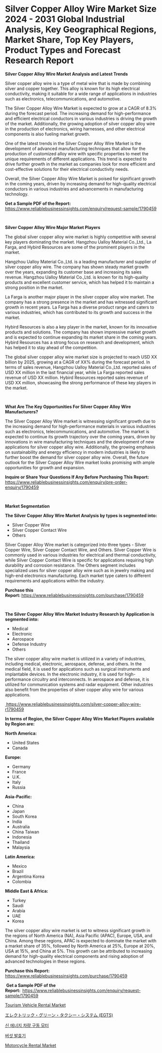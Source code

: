 <p><h1>Silver Copper Alloy Wire Market Size 2024 - 2031 Global Industrial Analysis, Key Geographical Regions, Market Share, Top Key Players, Product Types and Forecast Research Report</h1></p><p><strong>Silver Copper Alloy Wire Market Analysis and Latest Trends</strong></p>
<p><p>Silver copper alloy wire is a type of metal wire that is made by combining silver and copper together. This alloy is known for its high electrical conductivity, making it suitable for a wide range of applications in industries such as electronics, telecommunications, and automotive.</p><p>The Silver Copper Alloy Wire Market is expected to grow at a CAGR of 8.3% during the forecast period. The increasing demand for high-performance and efficient electrical conductors in various industries is driving the growth of the market. Additionally, the growing adoption of silver copper alloy wire in the production of electronics, wiring harnesses, and other electrical components is also fueling market growth.</p><p>One of the latest trends in the Silver Copper Alloy Wire Market is the development of advanced manufacturing techniques that allow for the production of customized alloy wire with specific properties to meet the unique requirements of different applications. This trend is expected to drive further growth in the market as companies look for more efficient and cost-effective solutions for their electrical conductivity needs.</p><p>Overall, the Silver Copper Alloy Wire Market is poised for significant growth in the coming years, driven by increasing demand for high-quality electrical conductors in various industries and advancements in manufacturing technology.</p></p>
<p><strong>Get a Sample PDF of the Report:&nbsp;</strong> <a href="https://www.reliablebusinessinsights.com/enquiry/request-sample/1790459">https://www.reliablebusinessinsights.com/enquiry/request-sample/1790459</a></p>
<p>&nbsp;</p>
<p><strong>Silver Copper Alloy Wire Major Market Players</strong></p>
<p><p>The global silver copper alloy wire market is highly competitive with several key players dominating the market. Hangzhou Ualloy Material Co.,Ltd., La Farga, and Hybird Resources are some of the prominent players in the market.</p><p>Hangzhou Ualloy Material Co.,Ltd. is a leading manufacturer and supplier of silver copper alloy wire. The company has shown steady market growth over the years, expanding its customer base and increasing its sales revenue. Hangzhou Ualloy Material Co.,Ltd. is known for its high-quality products and excellent customer service, which has helped it to maintain a strong position in the market.</p><p>La Farga is another major player in the silver copper alloy wire market. The company has a strong presence in the market and has witnessed significant growth in recent years. La Farga has a diverse product range and caters to various industries, which has contributed to its growth and success in the market.</p><p>Hybird Resources is also a key player in the market, known for its innovative products and solutions. The company has shown impressive market growth and is expected to continue expanding its market share in the coming years. Hybird Resources has a strong focus on research and development, which has helped it to stay ahead of the competition.</p><p>The global silver copper alloy wire market size is projected to reach USD XX billion by 2025, growing at a CAGR of XX% during the forecast period. In terms of sales revenue, Hangzhou Ualloy Material Co.,Ltd. reported sales of USD XX million in the last financial year, while La Farga reported sales revenue of USD XX million. Hybird Resources reported sales revenue of USD XX million, showcasing the strong performance of these key players in the market.</p></p>
<p>&nbsp;</p>
<p><strong>What Are The Key Opportunities For Silver Copper Alloy Wire Manufacturers?</strong></p>
<p><p>The Silver Copper Alloy Wire market is witnessing significant growth due to the increasing demand for high-performance materials in various industries such as electronics, telecommunications, and automotive. The market is expected to continue its growth trajectory over the coming years, driven by innovations in wire manufacturing techniques and the development of new applications for silver copper alloy wire. Additionally, the growing emphasis on sustainability and energy efficiency in modern industries is likely to further boost the demand for silver copper alloy wire. Overall, the future outlook for the Silver Copper Alloy Wire market looks promising with ample opportunities for growth and expansion.</p></p>
<p><strong>Inquire or Share Your Questions If Any Before Purchasing This Report:</strong> <a href="https://www.reliablebusinessinsights.com/enquiry/pre-order-enquiry/1790459">https://www.reliablebusinessinsights.com/enquiry/pre-order-enquiry/1790459</a></p>
<p>&nbsp;</p>
<p><strong>Market Segmentation</strong></p>
<p><strong>The Silver Copper Alloy Wire Market Analysis by types is segmented into:</strong></p>
<p><ul><li>Silver Copper Wire</li><li>Silver Copper Contact Wire</li><li>Others</li></ul></p>
<p><p>Silver Copper Alloy Wire market is categorized into three types - Silver Copper Wire, Silver Copper Contact Wire, and Others. Silver Copper Wire is commonly used in various industries for electrical and thermal conductivity, while Silver Copper Contact Wire is specific for applications requiring high durability and corrosion resistance. The Others segment includes specialized uses for silver copper alloy wire such as in jewelry making and high-end electronics manufacturing. Each market type caters to different requirements and applications within the industry.</p></p>
<p><strong>Purchase this Report:&nbsp;</strong><a href="https://www.reliablebusinessinsights.com/purchase/1790459">https://www.reliablebusinessinsights.com/purchase/1790459</a></p>
<p>&nbsp;</p>
<p><strong>The Silver Copper Alloy Wire Market Industry Research by Application is segmented into:</strong></p>
<p><ul><li>Medical</li><li>Electronic</li><li>Aerospace</li><li>Defense Industry</li><li>Others</li></ul></p>
<p><p>The silver copper alloy wire market is utilized in a variety of industries, including medical, electronic, aerospace, defense, and others. In the medical field, it is used for applications such as surgical instruments and implantable devices. In the electronic industry, it is used for high-performance circuitry and interconnects. In aerospace and defense, it is utilized for communication systems and radar equipment. Other industries also benefit from the properties of silver copper alloy wire for various applications.</p></p>
<p><a href="https://www.reliablebusinessinsights.com/silver-copper-alloy-wire-r1790459">&nbsp;https://www.reliablebusinessinsights.com/silver-copper-alloy-wire-r1790459</a></p>
<p><strong>In terms of Region, the Silver Copper Alloy Wire Market Players available by Region are:</strong></p>
<p>
    <p> <strong> North America: </strong>
        <ul>
            <li>United States</li>
            <li>Canada</li>
        </ul>
        </p> 
    <p> <strong> Europe: </strong>
        <ul>
            <li>Germany</li>
            <li>France</li>
            <li>U.K.</li>
            <li>Italy</li>
            <li>Russia</li>
        </ul>
        </p> 
    <p> <strong> Asia-Pacific: </strong>
        <ul>
            <li>China</li>
            <li>Japan</li>
            <li>South Korea</li>
            <li>India</li>
            <li>Australia</li>
            <li>China Taiwan</li>
            <li>Indonesia</li>
            <li>Thailand</li>
            <li>Malaysia</li>
        </ul>
        </p> 
    <p> <strong> Latin America: </strong>
        <ul>
            <li>Mexico</li>
            <li>Brazil</li>
            <li>Argentina Korea</li>
            <li>Colombia</li>
        </ul>
        </p> 
    <p> <strong> Middle East & Africa: </strong>
        <ul>
            <li>Turkey</li>
            <li>Saudi</li>
            <li>Arabia</li>
            <li>UAE</li>
            <li>Korea</li>
        </ul>
    </p>
    </p>
<p><p>The silver copper alloy wire market is set to witness significant growth in the regions of North America (NA), Asia Pacific (APAC), Europe, USA, and China. Among these regions, APAC is expected to dominate the market with a market share of 35%, followed by North America at 25%, Europe at 20%, USA at 15%, and China at 5%. This growth can be attributed to increasing demand for high-quality electrical components and rising adoption of advanced technologies in these regions.</p></p>
<p><strong>Purchase this Report: </strong><a href="https://www.reliablebusinessinsights.com/purchase/1790459">https://www.reliablebusinessinsights.com/purchase/1790459</a></p>
<p>&nbsp;<strong>Get a Sample PDF of the Report:&nbsp;&nbsp;</strong><a href="https://www.reliablebusinessinsights.com/enquiry/request-sample/1790459">https://www.reliablebusinessinsights.com/enquiry/request-sample/1790459</a></p>
<p><strong></strong></p>
<p><p><a href="https://github.com/josesg55/Market-Research-Report-List-3/blob/main/tourism-vehicle-rental-market.md">Tourism Vehicle Rental Market</a></p><p><a href="https://github.com/LizaHeller2023/Market-Research-Report-List-1/blob/main/7228998111943.md">エレクトリック・グリーン・タクシー・システム (EGTS)</a></p><p><a href="https://github.com/emakpiahsopiah/Market-Research-Report-List-1/blob/main/8353757129873.md">신 에너지 차량 구동 모터</a></p><p><a href="https://github.com/milikokao84/Market-Research-Report-List-1/blob/main/2885951129872.md">버섯 발효기</a></p><p><a href="https://github.com/indrystar/Market-Research-Report-List-4/blob/main/motorcycle-rental-market.md">Motorcycle Rental Market</a></p></p>